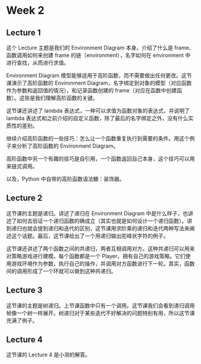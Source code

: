 # Week 2

## Lecture 1

这个 Lecture 主题是我们的 Environment Diagram 本身。介绍了什么是 frame、函数调用如何来创建 frame 的链（environment），名字如何在 environment 中进行查找，从而进行求值。

Environment Diagram 模型能够适用于高阶函数，而不需要做出任何更改。这节课演示了高阶函数的 Environment Diagram，名字绑定到对象的模型（对应函数作为参数和返回值的情况），和记录函数创建的 frame（对应在函数中创建函数）。这些是我们理解高阶函数的关键。

这节课还讲述了 lambda 表达式，一种可以求值为函数对象的表达式，并说明了 lambda 表达式和之前介绍的自定义函数，除了最后的名字绑定之外，没有什么实质性的差别。

继续介绍高阶函数的一些技巧：怎么让一个函数重复执行到需要的条件。用这个例子来分析了高阶函数的 Environment Diagram。

高阶函数中另一个有趣的技巧是自引用，一个函数返回自己本身，这个技巧可以用来链式调用。

以及，Python 中自带的高阶函数语法糖：装饰器。

## Lecture 2

这节课的主题是递归。讲述了递归在 Environment Diagram 中是什么样子，也讲述了如何去验证一个递归函数的确成立（其实也就是如何设计一个递归函数）。讲到递归也就会提到递归和迭代的区别，这节课用求阶乘的递归和迭代两种写法来阐述这个话题。最后，这节课给出了一个用递归输出驼峰状字符的例子。

这节课还讲述了两个函数之间的共递归，两者互相调用对方。这种共递归可以用来对策略游戏进行建模。每个函数都是一个 Player，拥有自己的游戏策略。它们使用游戏环境作为参数，执行自己的操作，并调用对方函数进行下一轮。其实，函数间的调用形成了一个环就可以做到这种共递归。

## Lecture 3

这节课的主题是树递归。上节课函数中只有一个调用。这节课我们会看到递归调用帧像一个树一样展开。树递归对于某些迭代不好解决的问题特别有用，所以这节课充满了例子。

## Lecture 4

这节课的 Lecture 4 是小测的解答。
